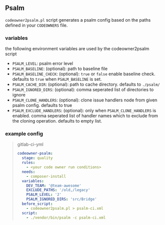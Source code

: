 ## Psalm

`codeowner2psalm.pl` script generates a psalm config based on the paths defined in your `CODEOWNERS` file.

### variables

the following environment variables are used by the codeowner2psalm script
- `PSALM_LEVEL`: psalm error level
- `PSALM_BASELINE`: (optional): path to baseline file
- `PSALM_BASELINE_CHECK`: (optional): `true` or `false` enable baseline check. defaults to `true` when `PSALM_BASELINE` is set.
- `PSALM_CACHE_DIR`: (optional): path to cache directory. defaults to `./psalm/`
- `PSALM_IGNORED_DIRS`: (optional): comma seperated list of directories to ignore
- `PSALM_CLONE_HANDLERS`: (optional): clone issue handlers node from given psalm config. defaults to true
- `PSALM_EXCLUDE_HANDLERS`: (optional): only when `PSALM_CLONE_HANDLERS` is enabled. comma seperated list of handler names which to exclude from the cloning operation. defaults to empty list.

### example config

> gitlab-ci-yml
> ```yaml
> codeowner-psalm:
>   stage: quality
>   rules:
>     - <your code owner run conditions>
>   needs:
>     - composer-install
>   variables:
>     DEV_TEAM: '@team-awesome'
>     EXCLUDE_PATHS: '/old,/legacy'
>     PSALM_LEVEL: '2'
>     PSALM_IGNORED_DIRS: 'src/Bridge'
>   before_script:
>     - codeowner2psalm.pl > psalm-ci.xml
>   script:
>     - ./vendor/bin/psalm -c psalm-ci.xml
> ```